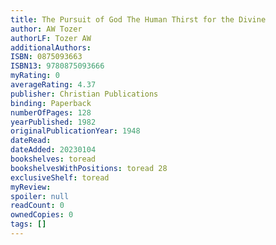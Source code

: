 ```yaml
---
title: The Pursuit of God The Human Thirst for the Divine
author: AW Tozer
authorLF: Tozer AW
additionalAuthors: 
ISBN: 0875093663
ISBN13: 9780875093666
myRating: 0
averageRating: 4.37
publisher: Christian Publications
binding: Paperback
numberOfPages: 128
yearPublished: 1982
originalPublicationYear: 1948
dateRead: 
dateAdded: 20230104
bookshelves: toread
bookshelvesWithPositions: toread 28
exclusiveShelf: toread
myReview: 
spoiler: null
readCount: 0
ownedCopies: 0
tags: []
---
```



